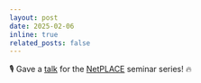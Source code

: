 ```yaml
---
layout: post
date: 2025-02-06
inline: true
related_posts: false
---
```


🎙️ Gave a [talk](https://youtu.be/62MJji7W024?si=--vj4bMRt3Ermkky) for the [NetPLACE](https://netplace.site/) seminar series! 🔥
